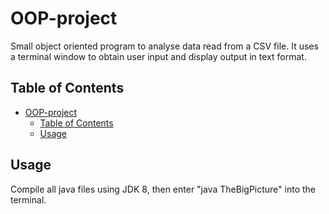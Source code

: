 # OOP-project
Small object oriented program to analyse data read from a CSV file. It uses a terminal window to obtain user input and display output in text format.

## Table of Contents

- [OOP-project](#OOP-Project)
  - [Table of Contents](##table-of-contents)
  - [Usage](##usage)

## Usage
Compile all java files using JDK 8, then enter "java TheBigPicture" into the terminal.